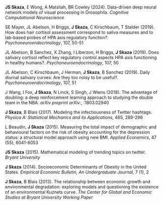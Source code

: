 **JS Skaza**, E Wong, A Matsliah, BR Cowley (2024). Data-driven deep neural network models of visual processing in Drosophila. *Cognitive Computational Neuroscience*

SE Mayer, JL Abelson, H Briggs, **J Skaza**, C Kirschbaum, T Stalder (2019). How does hair cortisol assessment correspond to saliva measures and to lab-based probes of HPA axis regulatory function?. *Psychoneuroendocrinology*, 107, 50-51

JL Abelson, B Sanchez, X Zhang, I Liberzon, H Briggs, **J Skaza** (2019). Does salivary cortisol reflect key regulatory control aspects HPA axis functioning in healthy humans?. *Psychoneuroendocrinology*, 107, 50

JL Abelson, C Kirschbaum, J Herman, **J Skaza**, B Sanchez (2019). Daily diurnal salivary curves: Are they too noisy to be useful?. *Psychoneuroendocrinology*, 107, 51

J Wang, I Fox, **J Skaza**, N Linck, S Singh, J Wiens (2018). The advantage of doubling: a deep reinforcement learning approach to studying the double team in the NBA. *arXiv preprint arXiv:*, :1803.02940

**J Skaza**, B Blais (2017). Modeling the infectiousness of Twitter hashtags. *Physica A: Statistical Mechanics and its Applications*, 465, 289-296

L Beaudin, **J Skaza** (2015). Measuring the total impact of demographic and behavioural factors on the risk of obesity accounting for the depression status: a structural model approach using new BMI. *Applied Economics*, 47 (55), 6041-6053

**JS Skaza** (2015). Mathematical modeling of trending topics on twitter. *Bryant University*

**J Skaza** (2014). Socioeconomic Determinants of Obesity in the United States. *Empirical Economic Bulletin, An Undergraduate Journal*, 7 (1), 2

**J Skaza**, B Blais (2013). The relationship between economic growth and environmental degradation: exploring models and questioning the existence of an environmental Kuznets curve. *The Center for Global and Economic Studies at Bryant University Working Paper*
